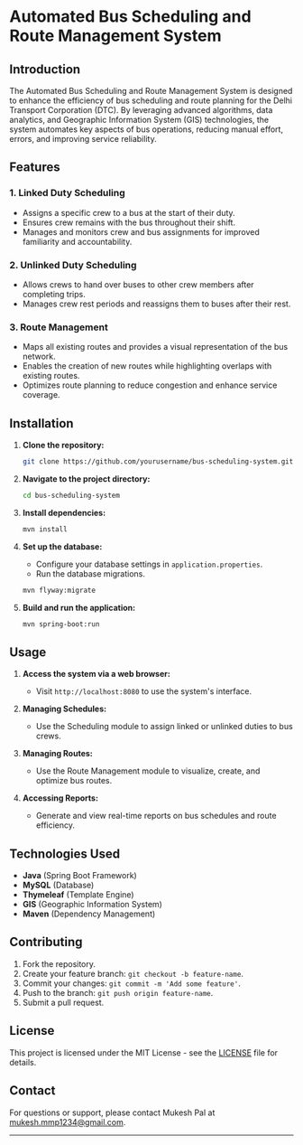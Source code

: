 # Automated Bus Scheduling and Route Management System

## Introduction

The Automated Bus Scheduling and Route Management System is designed to enhance the efficiency of bus scheduling and route planning for the Delhi Transport Corporation (DTC). By leveraging advanced algorithms, data analytics, and Geographic Information System (GIS) technologies, the system automates key aspects of bus operations, reducing manual effort, errors, and improving service reliability.

## Features

### 1. Linked Duty Scheduling
- Assigns a specific crew to a bus at the start of their duty.
- Ensures crew remains with the bus throughout their shift.
- Manages and monitors crew and bus assignments for improved familiarity and accountability.

### 2. Unlinked Duty Scheduling
- Allows crews to hand over buses to other crew members after completing trips.
- Manages crew rest periods and reassigns them to buses after their rest.

### 3. Route Management
- Maps all existing routes and provides a visual representation of the bus network.
- Enables the creation of new routes while highlighting overlaps with existing routes.
- Optimizes route planning to reduce congestion and enhance service coverage.

## Installation

1. **Clone the repository:**
   ```bash
   git clone https://github.com/yourusername/bus-scheduling-system.git
   ```
2. **Navigate to the project directory:**
   ```bash
   cd bus-scheduling-system
   ```
3. **Install dependencies:**
   ```bash
   mvn install
   ```
4. **Set up the database:**
   - Configure your database settings in `application.properties`.
   - Run the database migrations.
   ```bash
   mvn flyway:migrate
   ```

5. **Build and run the application:**
   ```bash
   mvn spring-boot:run
   ```

## Usage

1. **Access the system via a web browser:**
   - Visit `http://localhost:8080` to use the system's interface.

2. **Managing Schedules:**
   - Use the Scheduling module to assign linked or unlinked duties to bus crews.

3. **Managing Routes:**
   - Use the Route Management module to visualize, create, and optimize bus routes.

4. **Accessing Reports:**
   - Generate and view real-time reports on bus schedules and route efficiency.

## Technologies Used

- **Java** (Spring Boot Framework)
- **MySQL** (Database)
- **Thymeleaf** (Template Engine)
- **GIS** (Geographic Information System)
- **Maven** (Dependency Management)

## Contributing

1. Fork the repository.
2. Create your feature branch: `git checkout -b feature-name`.
3. Commit your changes: `git commit -m 'Add some feature'`.
4. Push to the branch: `git push origin feature-name`.
5. Submit a pull request.

## License

This project is licensed under the MIT License - see the [LICENSE](LICENSE) file for details.

## Contact

For questions or support, please contact Mukesh Pal at [mukesh.mmp1234@gmail.com](mailto:mukesh.mmp1234@gmail.com).

---

